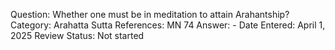 Question: Whether one must be in meditation to attain Arahantship?
Category: Arahatta
Sutta References: MN 74
Answer: -
Date Entered: April 1, 2025
Review Status: Not started